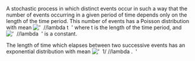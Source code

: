 A stochastic process in which distinct events occur in such a way that
the number of events occurring in a given period of time depends only on
the length of the time period. This number of events has a Poisson
distribution with mean
!['  //lambda t  '](../dictionary/equation_images/3691.1..png) where t
is the length of the time period, and
!['  //lambda  '](../dictionary/equation_images/3691.2..png) is a
constant.

The length of time which elapses between two successive events has an
exponential distribution with mean
!['  1/ //lambda .  '](../dictionary/equation_images/3691.3..png)
